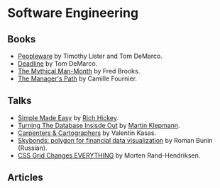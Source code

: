 # Software Engineering

## Books
- [Peopleware](https://www.amazon.com/Peopleware-Productive-Projects-Teams-Second/dp/0932633439) by Timothy Lister and Tom DeMarco.
- [Deadline](https://www.amazon.com/Deadline-Novel-about-Project-Management/dp/0932633390) by Tom DeMarco.
- [The Mythical Man-Month](https://www.amazon.com/Mythical-Man-Month-Software-Engineering-Anniversary/dp/0201835959) by Fred Brooks.
- [The Manager's Path](https://www.amazon.com/dp/B06XP3GJ7F/ref=dp-kindle-redirect?_encoding=UTF8&btkr=1) by Camille Fournier.

## Talks
- [Simple Made Easy](https://www.infoq.com/presentations/Simple-Made-Easy) by [Rich Hickey](https://github.com/richhickey).
- [Turning The Database Insisde Out](https://www.youtube.com/watch?v=fU9hR3kiOK0) by [Martin Klepmann](https://martin.kleppmann.com/).
- [Carpenters & Cartographers](https://youtu.be/TKOnD4UaZ_g) by Valentin Kasas.
- [Skybonds: polygon for financial data visualization](https://youtu.be/3yvG3pHC_8E) by Roman Bunin (Russian).
- [CSS Grid Changes EVERYTHING](https://youtu.be/7kVeCqQCxlk) by Morten Rand-Hendriksen.

## Articles
